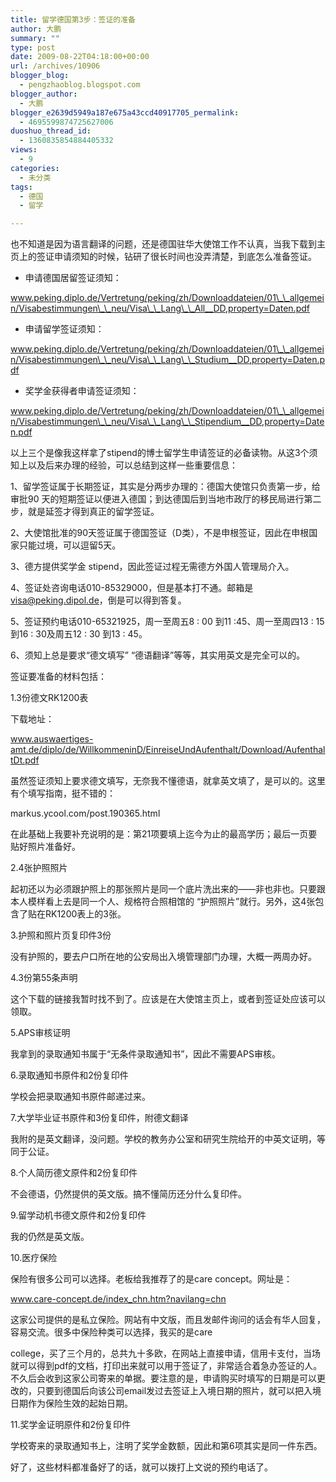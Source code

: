 ```yaml
---
title: 留学德国第3步：签证的准备
author: 大鹏
summary: ""
type: post
date: 2009-08-22T04:18:00+00:00
url: /archives/10906
blogger_blog:
  - pengzhaoblog.blogspot.com
blogger_author:
  - 大鹏
blogger_e2639d5949a187e675a43ccd40917705_permalink:
  - 4695599874725627006
duoshuo_thread_id:
  - 1360835854884405332
views:
  - 9
categories:
  - 未分类
tags:
  - 德国
  - 留学

---
```

也不知道是因为语言翻译的问题，还是德国驻华大使馆工作不认真，当我下载到主页上的签证申请须知的时候，钻研了很长时间也没弄清楚，到底怎么准备签证。
      
* 申请德国居留签证须知：
  
www.peking.diplo.de/Vertretung/peking/zh/Downloaddateien/01\_\_allgemein/Visabestimmungen\_\_neu/Visa\_\_Lang\_\_All__DD,property=Daten.pdf
      
* 申请留学签证须知：
  
www.peking.diplo.de/Vertretung/peking/zh/Downloaddateien/01\_\_allgemein/Visabestimmungen\_\_neu/Visa\_\_Lang\_\_Studium__DD,property=Daten.pdf
      
* 奖学金获得者申请签证须知：
  
www.peking.diplo.de/Vertretung/peking/zh/Downloaddateien/01\_\_allgemein/Visabestimmungen\_\_neu/Visa\_\_Lang\_\_Stipendium__DD,property=Daten.pdf

以上三个是像我这样拿了stipend的博士留学生申请签证的必备读物。从这3个须知上以及后来办理的经验，可以总结到这样一些重要信息：
  
1、留学签证属于长期签证，其实是分两步办理的：德国大使馆只负责第一步，给审批90 天的短期签证以便进入德国；到达德国后到当地市政厅的移民局进行第二步，就是延签才得到真正的留学签证。
  
2、大使馆批准的90天签证属于德国签证（D类），不是申根签证，因此在申根国家只能过境，可以逗留5天。
  
3、德方提供奖学金 stipend，因此签证过程无需德方外国人管理局介入。
  
4、签证处咨询电话010-85329000，但是基本打不通。邮箱是 visa@peking.dipol.de，倒是可以得到答复。
  
5、签证预约电话010-65321925，周一至周五8 : 00 到11 :45、周一至周四13 : 15 到16 : 30及周五12 : 30 到13 : 45。
  
6、须知上总是要求“德文填写” “德语翻译”等等，其实用英文是完全可以的。

签证要准备的材料包括：

1.3份德文RK1200表
  
下载地址：
  
www.auswaertiges-amt.de/diplo/de/WillkommeninD/EinreiseUndAufenthalt/Download/AufenthaltDt.pdf
  
虽然签证须知上要求德文填写，无奈我不懂德语，就拿英文填了，是可以的。这里有个填写指南，挺不错的：
  
markus.ycool.com/post.190365.html
  
在此基础上我要补充说明的是：第21项要填上迄今为止的最高学历；最后一页要贴好照片准备好。

2.4张护照照片
  
起初还以为必须跟护照上的那张照片是同一个底片洗出来的——非也非也。只要跟本人模样看上去是同一个人、规格符合照相馆的 “护照照片”就行。另外，这4张包含了贴在RK1200表上的3张。

3.护照和照片页复印件3份
  
没有护照的，要去户口所在地的公安局出入境管理部门办理，大概一两周办好。

4.3份第55条声明
  
这个下载的链接我暂时找不到了。应该是在大使馆主页上，或者到签证处应该可以领取。

5.APS审核证明
  
我拿到的录取通知书属于“无条件录取通知书”，因此不需要APS审核。

6.录取通知书原件和2份复印件
  
学校会把录取通知书原件邮递过来。

7.大学毕业证书原件和3份复印件，附德文翻译
  
我附的是英文翻译，没问题。学校的教务办公室和研究生院给开的中英文证明，等同于公证。

8.个人简历德文原件和2份复印件
  
不会德语，仍然提供的英文版。搞不懂简历还分什么复印件。

9.留学动机书德文原件和2份复印件
  
我的仍然是英文版。

10.医疗保险
  
保险有很多公司可以选择。老板给我推荐了的是care concept。网址是：
  
www.care-concept.de/index_chn.htm?navilang=chn

这家公司提供的是私立保险。网站有中文版，而且发邮件询问的话会有华人回复，容易交流。很多中保险种类可以选择，我买的是care
  
college，买了三个月的，总共九十多欧，在网站上直接申请，信用卡支付，当场就可以得到pdf的文档，打印出来就可以用于签证了，非常适合着急办签证的人。不久后会收到这家公司寄来的单据。要注意的是，申请购买时填写的日期是可以更改的，只要到德国后向该公司email发过去签证上入境日期的照片，就可以把入境日期作为保险生效的起始日期。

11.奖学金证明原件和2份复印件
  
学校寄来的录取通知书上，注明了奖学金数额，因此和第6项其实是同一件东西。

好了，这些材料都准备好了的话，就可以拨打上文说的预约电话了。
